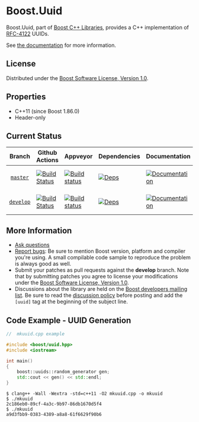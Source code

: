 # Boost.Uuid

Boost.Uuid, part of [Boost C++ Libraries](http://boost.org), provides a C++ implementation of [RFC-4122](http://www.ietf.org/rfc/rfc4122.txt) UUIDs.

See [the documentation](http://boost.org/libs/uuid) for more information.

## License

Distributed under the [Boost Software License, Version 1.0](https://www.boost.org/LICENSE_1_0.txt).

## Properties

* C++11 (since Boost 1.86.0)
* Header-only

## Current Status

Branch          | Github Actions | Appveyor | Dependencies | Documentation | Test Matrix |
:-------------: | -------------- | -------- | ------------ | ------------- | ----------- |
[`master`](https://github.com/boostorg/uuid/tree/master) | [![Build Status](https://github.com/boostorg/uuid/actions/workflows/ci.yml/badge.svg?branch=master)](https://github.com/boostorg/uuid/actions?query=branch:master) | [![Build status](https://ci.appveyor.com/api/projects/status/rmp9xmse2b6urkjv/branch/master?svg=true)](https://ci.appveyor.com/project/cppalliance/uuid/branch/master) | [![Deps](https://img.shields.io/badge/deps-master-brightgreen.svg)](https://pdimov.github.io/boostdep-report/master/uuid.html) | [![Documentation](https://img.shields.io/badge/docs-master-brightgreen.svg)](http://www.boost.org/doc/libs/master/doc/html/uuid.html) | [![Enter the Matrix](https://img.shields.io/badge/matrix-master-brightgreen.svg)](http://www.boost.org/development/tests/master/developer/uuid.html)
[`develop`](https://github.com/boostorg/uuid/tree/develop) | [![Build Status](https://github.com/boostorg/uuid/actions/workflows/ci.yml/badge.svg?branch=develop)](https://github.com/boostorg/uuid/actions?query=branch:develop) | [![Build status](https://ci.appveyor.com/api/projects/status/rmp9xmse2b6urkjv/branch/develop?svg=true)](https://ci.appveyor.com/project/cppalliance/uuid/branch/develop) | [![Deps](https://img.shields.io/badge/deps-develop-brightgreen.svg)](https://pdimov.github.io/boostdep-report/develop/uuid.html) | [![Documentation](https://img.shields.io/badge/docs-develop-brightgreen.svg)](http://www.boost.org/doc/libs/develop/doc/html/uuid.html) | [![Enter the Matrix](https://img.shields.io/badge/matrix-develop-brightgreen.svg)](http://www.boost.org/development/tests/develop/developer/uuid.html)

## More Information

* [Ask questions](http://stackoverflow.com/questions/ask?tags=c%2B%2B,boost,boost-uuid)
* [Report bugs](https://github.com/boostorg/uuid/issues): Be sure to mention Boost version, platform and compiler you're using. A small compilable code sample to reproduce the problem is always good as well.
* Submit your patches as pull requests against the **develop** branch. Note that by submitting patches you agree to license your modifications under the [Boost Software License, Version 1.0](https://www.boost.org/LICENSE_1_0.txt).
* Discussions about the library are held on the [Boost developers mailing list](http://www.boost.org/community/groups.html#main). Be sure to read the [discussion policy](http://www.boost.org/community/policy.html) before posting and add the `[uuid]` tag at the beginning of the subject line.

## Code Example - UUID Generation

```cpp
//  mkuuid.cpp example

#include <boost/uuid.hpp>
#include <iostream>

int main()
{
    boost::uuids::random_generator gen;
    std::cout << gen() << std::endl;
}
```

```shell
$ clang++ -Wall -Wextra -std=c++11 -O2 mkuuid.cpp -o mkuuid
$ ./mkuuid
2c186eb0-89cf-4a3c-9b97-86db1670d5f4
$ ./mkuuid
a9d3fbb9-0383-4389-a8a8-61f6629f90b6
```
